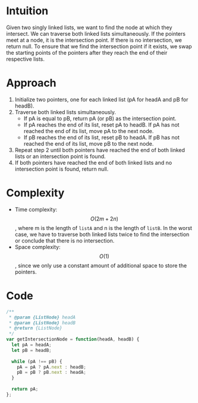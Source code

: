 # Intuition
Given two singly linked lists, we want to find the node at which they intersect. We can traverse both linked lists simultaneously. If the pointers meet at a node, it is the intersection point. If there is no intersection, we return null. To ensure that we find the intersection point if it exists, we swap the starting points of the pointers after they reach the end of their respective lists.

# Approach
1.  Initialize two pointers, one for each linked list (pA for headA and pB for headB).
2.  Traverse both linked lists simultaneously.
    *   If pA is equal to pB, return pA (or pB) as the intersection point.
    *   If pA reaches the end of its list, reset pA to headB. If pA has not reached the end of its list, move pA to the next node.
    *   If pB reaches the end of its list, reset pB to headA. If pB has not reached the end of its list, move pB to the next node.
3.  Repeat step 2 until both pointers have reached the end of both linked lists or an intersection point is found.
4.  If both pointers have reached the end of both linked lists and no intersection point is found, return null.

# Complexity
*   Time complexity: $$O(2m+2n)$$, where m is the length of `listA` and n is the length of `listB`. In the worst case, we have to traverse both linked lists twice to find the intersection or conclude that there is no intersection.
*   Space complexity: $$O(1)$$, since we only use a constant amount of additional space to store the pointers.

# Code
```js
/**
 * @param {ListNode} headA
 * @param {ListNode} headB
 * @return {ListNode}
 */
var getIntersectionNode = function(headA, headB) {
  let pA = headA;
  let pB = headB;
  
  while (pA !== pB) {
    pA = pA ? pA.next : headB;
    pB = pB ? pB.next : headA;
  }
  
  return pA;
};
```